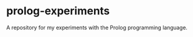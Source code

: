 prolog-experiments
==================

A repository for my experiments with the Prolog programming language.
